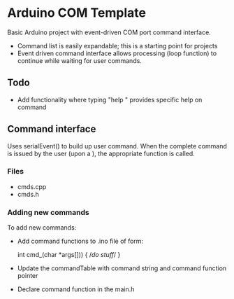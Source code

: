 # Arduino COM Template

Basic Arduino project with event-driven COM port command interface.
- Command list is easily expandable; this is a starting point for projects
- Event driven command interface allows processing (loop function) to continue while waiting for user commands.

## Todo

- Add functionality where typing "help <cmd>" provides specific help on command

## Command interface

Uses serialEvent() to build up user command. When the complete  command is issued by the user (upon a <CR>), the appropriate function is called.

### Files
- cmds.cpp
- cmds.h

### Adding new commands

To add new commands:

- Add command functions to .ino file of form:

    int cmd_<command name>(char *args[]))
    {
      /*do stuff*/
    }

- Update the commandTable with command string and command function pointer

- Declare command function in the main.h
